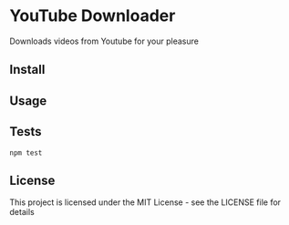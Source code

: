 # YouTube Downloader

Downloads videos from Youtube for your pleasure

## Install

## Usage

## Tests

```
npm test
```

## License

This project is licensed under the MIT License - see the LICENSE file for details
